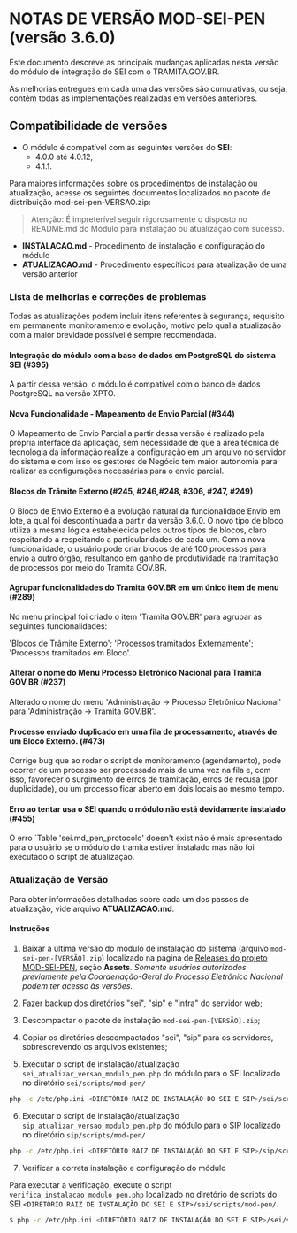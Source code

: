 # NOTAS DE VERSÃO MOD-SEI-PEN (versão 3.6.0)

Este documento descreve as principais mudanças aplicadas nesta versão do módulo de integração do SEI com o TRAMITA.GOV.BR.

As melhorias entregues em cada uma das versões são cumulativas, ou seja, contêm todas as implementações realizadas em versões anteriores.

## Compatibilidade de versões
* O módulo é compatível com as seguintes versões do **SEI**:
  * 4.0.0 até 4.0.12,
  * 4.1.1.
    
Para maiores informações sobre os procedimentos de instalação ou atualização, acesse os seguintes documentos localizados no pacote de distribuição mod-sei-pen-VERSAO.zip:
> Atenção: É impreterível seguir rigorosamente o disposto no README.md do Módulo para instalação ou atualização com sucesso.
* **INSTALACAO.md** - Procedimento de instalação e configuração do módulo
* **ATUALIZACAO.md** - Procedimento específicos para atualização de uma versão anterior

### Lista de melhorias e correções de problemas

Todas as atualizações podem incluir itens referentes à segurança, requisito em permanente monitoramento e evolução, motivo pelo qual a atualização com a maior brevidade possível é sempre recomendada.

#### Integração do módulo com a base de dados em PostgreSQL do sistema SEI (#395)

A partir dessa versão, o módulo é compatível com o banco de dados PostgreSQL na versão XPTO. 

#### Nova Funcionalidade - Mapeamento de Envio Parcial (#344)

O Mapeamento de Envio Parcial a partir dessa versão é realizado pela própria interface da aplicação, sem necessidade de que a área técnica de tecnologia da informação realize a configuração em um arquivo no servidor do sistema e com isso os gestores de Negócio tem maior autonomia para realizar as configurações necessárias para o envio parcial. 

#### Blocos de Trâmite Externo (#245, #246,#248, #306, #247, #249)

O Bloco de Envio Externo é a evolução natural da funcionalidade Envio em lote, a qual foi descontinuada a partir da versão 3.6.0.  O novo tipo de bloco utiliza a mesma lógica estabelecida pelos outros tipos de blocos, claro respeitando a respeitando a particularidades de cada um.  Com a nova funcionalidade, o usuário pode criar blocos de até 100 processos para envio a outro órgão, resultando em ganho de produtividade na tramitação de processos por meio do Tramita GOV.BR. 

#### Agrupar funcionalidades do Tramita GOV.BR em um único item de menu (#289)

No menu principal foi criado o item 'Tramita GOV.BR' para agrupar as seguintes funcionalidades: 

'Blocos de Trâmite Externo'; 
'Processos tramitados Externamente'; 
'Processos tramitados em Bloco'. 

#### Alterar o nome do Menu Processo Eletrônico Nacional para Tramita GOV.BR (#237)

Alterado o nome do menu 'Administração -> Processo Eletrônico Nacional' para 'Administração -> Tramita GOV.BR'.

#### Processo enviado duplicado em uma fila de processamento, através de um Bloco Externo. (#473)

Corrige bug que ao rodar o script de monitoramento (agendamento), pode ocorrer de um processo ser processado mais de uma vez na fila e, com isso, favorecer o surgimento de erros de tramitação, erros de recusa (por duplicidade), ou um processo ficar aberto em dois locais ao mesmo tempo.

#### Erro ao tentar usa o SEI quando o módulo não está devidamente instalado (#455)

O erro `Table 'sei.md_pen_protocolo' doesn't exist não é mais apresentado para o usuário se o módulo do tramita estiver instalado mas não foi executado o script de atualização. 

### Atualização de Versão

Para obter informações detalhadas sobre cada um dos passos de atualização, vide arquivo **ATUALIZACAO.md**.

#### Instruções

1. Baixar a última versão do módulo de instalação do sistema (arquivo `mod-sei-pen-[VERSÃO].zip`) localizado na página de [Releases do projeto MOD-SEI-PEN](https://github.com/spbgovbr/mod-sei-pen/releases), seção **Assets**. _Somente usuários autorizados previamente pela Coordenação-Geral do Processo Eletrônico Nacional podem ter acesso às versões._

2. Fazer backup dos diretórios "sei", "sip" e "infra" do servidor web;

3. Descompactar o pacote de instalação `mod-sei-pen-[VERSÃO].zip`;

4. Copiar os diretórios descompactados "sei", "sip" para os servidores, sobrescrevendo os arquivos existentes;

5. Executar o script de instalação/atualização `sei_atualizar_versao_modulo_pen.php` do módulo para o SEI localizado no diretório `sei/scripts/mod-pen/`

```bash
php -c /etc/php.ini <DIRETÓRIO RAIZ DE INSTALAÇÃO DO SEI E SIP>/sei/scripts/mod-pen/sei_atualizar_versao_modulo_pen.php
```

6. Executar o script de instalação/atualização `sip_atualizar_versao_modulo_pen.php` do módulo para o SIP localizado no diretório `sip/scripts/mod-pen/`

```bash
php -c /etc/php.ini <DIRETÓRIO RAIZ DE INSTALAÇÃO DO SEI E SIP>/sip/scripts/mod-pen/sip_atualizar_versao_modulo_pen.php
```

7. Verificar a correta instalação e configuração do módulo

Para executar a verificação, execute o script ```verifica_instalacao_modulo_pen.php``` localizado no diretório de scripts do SEI ```<DIRETÓRIO RAIZ DE INSTALAÇÃO DO SEI E SIP>/sei/scripts/mod-pen/```.

```bash
$ php -c /etc/php.ini <DIRETÓRIO RAIZ DE INSTALAÇÃO DO SEI E SIP>/sei/scripts/mod-pen/verifica_instalacao_modulo_pen.php
``` 

